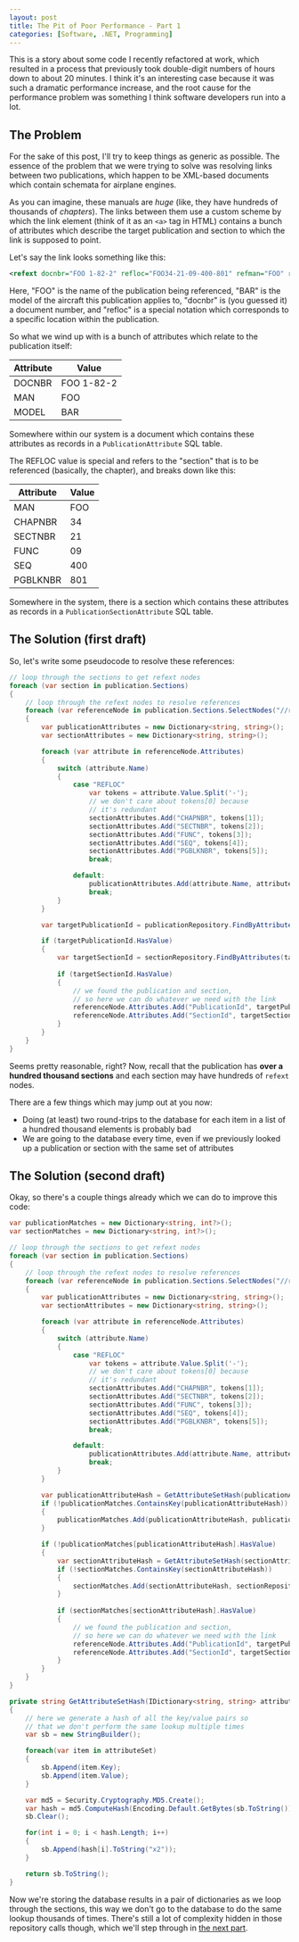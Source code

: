 ```yaml
---
layout: post
title: The Pit of Poor Performance - Part 1
categories: [Software, .NET, Programming]
---
```


This is a story about some code I recently refactored at work, which resulted in a process that previously took double-digit numbers of hours down to about 20 minutes. I think it's an interesting case because it was such a dramatic performance increase, and the root cause for the performance problem was something I think software developers run into a lot.

## The Problem

For the sake of this post, I'll try to keep things as generic as possible. The essence of the problem that we were trying to solve was resolving links between two publications, which happen to be XML-based documents which contain schemata for airplane engines. 

As you can imagine, these manuals are *huge* (like, they have hundreds of thousands of *chapters*). The links between them use a custom scheme by which the link element (think of it as an `<a>` tag in HTML) contains a bunch of attributes which describe the target publication and section to which the link is supposed to point.

Let's say the link looks something like this:

```xml
<refext docnbr="FOO 1-82-2" refloc="FOO34-21-09-400-801" refman="FOO" refmodel="BAR">FOO TASK 21-25-09-400-801</refext>
```

Here, "FOO" is the name of the publication being referenced, "BAR" is the model of the aircraft this publication applies to, "docnbr" is (you guessed it) a document number, and "refloc" is a special notation which corresponds to a specific location within the publication.

So what we wind up with is a bunch of attributes which relate to the publication itself:

| Attribute | Value |
| --------- | ----- |
| DOCNBR | FOO 1-82-2 |
| MAN | FOO |
| MODEL | BAR |

Somewhere within our system is a document which contains these attributes as records in a `PublicationAttribute` SQL table.

The REFLOC value is special and refers to the "section" that is to be referenced (basically, the chapter), and breaks down like this:

| Attribute | Value |
| --------- | ----- |
| MAN | FOO |
| CHAPNBR | 34 |
| SECTNBR | 21 |
| FUNC | 09 |
| SEQ | 400 | 
| PGBLKNBR | 801 |

Somewhere in the system, there is a section which contains these attributes as records in a `PublicationSectionAttribute` SQL table.

## The Solution (first draft)

So, let's write some pseudocode to resolve these references:

```csharp
// loop through the sections to get refext nodes
foreach (var section in publication.Sections) 
{    
    // loop through the refext nodes to resolve references
    foreach (var referenceNode in publication.Sections.SelectNodes("//refext")) 
    {
        var publicationAttributes = new Dictionary<string, string>();
        var sectionAttributes = new Dictionary<string, string>();

        foreach (var attribute in referenceNode.Attributes) 
        {
            switch (attribute.Name)
            {
                case "REFLOC"
                    var tokens = attribute.Value.Split('-');
                    // we don't care about tokens[0] because
                    // it's redundant
                    sectionAttributes.Add("CHAPNBR", tokens[1]);
                    sectionAttributes.Add("SECTNBR", tokens[2]);
                    sectionAttributes.Add("FUNC", tokens[3]);
                    sectionAttributes.Add("SEQ", tokens[4]);
                    sectionAttributes.Add("PGBLKNBR", tokens[5]);
                    break;

                default:
                    publicationAttributes.Add(attribute.Name, attribute.Value);
                    break;
            }
        }

        var targetPublicationId = publicationRepository.FindByAttributes(publicationAttributes);

        if (targetPublicationId.HasValue)
        {
            var targetSectionId = sectionRepository.FindByAttributes(targetPublicationId, sectionAttributes);
            
            if (targetSectionId.HasValue)
            {
                // we found the publication and section,
                // so here we can do whatever we need with the link
                referenceNode.Attributes.Add("PublicationId", targetPublicationId.Value);
                referenceNode.Attributes.Add("SectionId", targetSectionId.Value);
            }
        }
    }
}
```

Seems pretty reasonable, right? Now, recall that the publication has **over a hundred thousand sections** and each section may have hundreds of `refext` nodes.

There are a few things which may jump out at you now:

* Doing (at least) two round-trips to the database for each item in a list of a hundred thousand elements is probably bad
* We are going to the database every time, even if we previously looked up a publication or section with the same set of attributes

## The Solution (second draft)

Okay, so there's a couple things already which we can do to improve this code:

```csharp
var publicationMatches = new Dictionary<string, int?>();
var sectionMatches = new Dictionary<string, int?>();

// loop through the sections to get refext nodes
foreach (var section in publication.Sections) 
{    
    // loop through the refext nodes to resolve references
    foreach (var referenceNode in publication.Sections.SelectNodes("//refext")) 
    {
        var publicationAttributes = new Dictionary<string, string>();
        var sectionAttributes = new Dictionary<string, string>();

        foreach (var attribute in referenceNode.Attributes) 
        {
            switch (attribute.Name)
            {
                case "REFLOC"
                    var tokens = attribute.Value.Split('-');
                    // we don't care about tokens[0] because
                    // it's redundant
                    sectionAttributes.Add("CHAPNBR", tokens[1]);
                    sectionAttributes.Add("SECTNBR", tokens[2]);
                    sectionAttributes.Add("FUNC", tokens[3]);
                    sectionAttributes.Add("SEQ", tokens[4]);
                    sectionAttributes.Add("PGBLKNBR", tokens[5]);
                    break;

                default:
                    publicationAttributes.Add(attribute.Name, attribute.Value);
                    break;
            }
        }

        var publicationAttributeHash = GetAttributeSetHash(publicationAttributes);
        if (!publicationMatches.ContainsKey(publicationAttributeHash))
        {
            publicationMatches.Add(publicationAttributeHash, publicationRepository.FindByAttributes(publicationAttributes));
        }

        if (!publicationMatches[publicationAttributeHash].HasValue)
        {
            var sectionAttributeHash = GetAttributeSetHash(sectionAttributes);
            if (!sectionMatches.ContainsKey(sectionAttributeHash))
            {
                sectionMatches.Add(sectionAttributeHash, sectionRepository.FindByAttributes(targetPublicationId.Value, sectionAttributes));
            }
                        
            if (sectionMatches[sectionAttributeHash].HasValue)
            {
                // we found the publication and section,
                // so here we can do whatever we need with the link
                referenceNode.Attributes.Add("PublicationId", targetPublicationId.Value);
                referenceNode.Attributes.Add("SectionId", targetSectionId.Value);
            }
        }
    }
}

private string GetAttributeSetHash(IDictionary<string, string> attributeSet)
{
    // here we generate a hash of all the key/value pairs so
    // that we don't perform the same lookup multiple times
    var sb = new StringBuilder();

    foreach(var item in attributeSet)
    {
        sb.Append(item.Key);
        sb.Append(item.Value);        
    }

    var md5 = Security.Cryptography.MD5.Create();
    var hash = md5.ComputeHash(Encoding.Default.GetBytes(sb.ToString()));
    sb.Clear();

    for(int i = 0; i < hash.Length; i++)
    {
        sb.Append(hash[i].ToString("x2"));
    }

    return sb.ToString();
}
```

Now we're storing the database results in a pair of dictionaries as we loop through the sections, this way we don't go to the database to do the same lookup thousands of times. There's still a lot of complexity hidden in those repository calls though, which we'll step through in [the next part](http://www.bradwestness.com/2017/11/07/the-pit-of-poor-performance-part-2/).